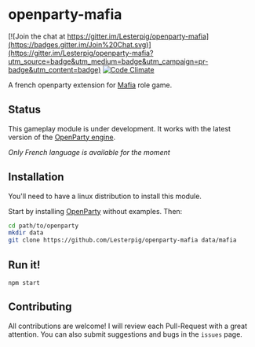 openparty-mafia
===============

[![Join the chat at https://gitter.im/Lesterpig/openparty-mafia](https://badges.gitter.im/Join%20Chat.svg)](https://gitter.im/Lesterpig/openparty-mafia?utm_source=badge&utm_medium=badge&utm_campaign=pr-badge&utm_content=badge) [![Code Climate](https://codeclimate.com/github/Lesterpig/openparty-mafia/badges/gpa.svg)](https://codeclimate.com/github/Lesterpig/openparty-mafia)

A french openparty extension for [Mafia](http://en.wikipedia.org/wiki/Mafia_%28party_game%29) role game.

Status
------

This gameplay module is under development. It works with the latest version of the [OpenParty engine](https://github.com/Lesterpig/openparty).

*Only French language is available for the moment*

Installation
------------

You'll need to have a linux distribution to install this module.

Start by installing [OpenParty](https://github.com/Lesterpig/openparty/blob/master/README.md#how-to-install-) without examples. Then: 

```bash
cd path/to/openparty
mkdir data
git clone https://github.com/Lesterpig/openparty-mafia data/mafia
```

Run it!
-------

```
npm start
```

Contributing
------------

All contributions are welcome! I will review each Pull-Request with a great attention. You can also submit suggestions and bugs in the `issues` page.
